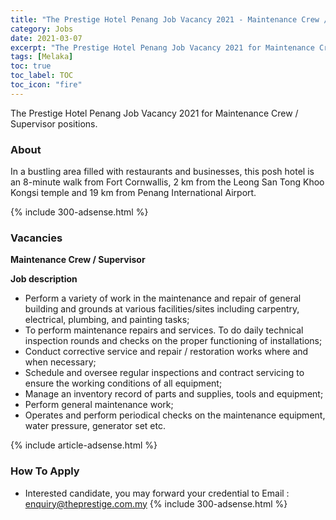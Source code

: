 ```yaml
---
title: "The Prestige Hotel Penang Job Vacancy 2021 - Maintenance Crew / Supervisor" 
category: Jobs 
date: 2021-03-07
excerpt: "The Prestige Hotel Penang Job Vacancy 2021 for Maintenance Crew / Supervisor positions" 
tags: [Melaka] 
toc: true 
toc_label: TOC 
toc_icon: "fire" 
--- 
```


The Prestige Hotel Penang Job Vacancy 2021 for Maintenance Crew / Supervisor positions. 

### About
In a bustling area filled with restaurants and businesses, this posh hotel is an 8-minute walk from Fort Cornwallis, 2 km from the Leong San Tong Khoo Kongsi temple and 19 km from Penang International Airport.

{% include 300-adsense.html %} 

### Vacancies
**Maintenance Crew / Supervisor**

**Job description**
- Perform a variety of work in the maintenance and repair of general building and grounds at various facilities/sites including carpentry, electrical, plumbing, and painting tasks;
- To perform maintenance repairs and services. To do daily technical inspection rounds and checks on the proper functioning of installations;
- Conduct corrective service and repair / restoration works where and when necessary;
- Schedule and oversee regular inspections and contract servicing to ensure the working conditions of all equipment;
- Manage an inventory record of parts and supplies, tools and equipment;
- Perform general maintenance work;
- Operates and perform periodical checks on the maintenance equipment, water pressure, generator set etc.
 
{% include article-adsense.html %} 
### How To Apply 
* Interested candidate, you may forward your credential to Email : enquiry@theprestige.com.my
{% include 300-adsense.html %} 